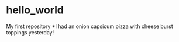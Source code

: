 # hello_world
My first repository
*I had an onion capsicum pizza with cheese burst toppings yesterday!
